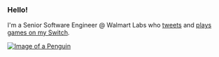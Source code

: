 ### Hello! 
I'm a Senior Software Engineer @ Walmart Labs who [tweets](https://twitter.com/mknepprath) and [plays games on my Switch](https://twitter.com/MKPlaysSwitch).

[![Image of a Penguin](https://tinymystery.club/static/peng-down-walk.gif)](https://tinymystery.club)

<!--
**mknepprath/mknepprath** is a ✨ _special_ ✨ repository because its `README.md` (this file) appears on your GitHub profile.

Here are some ideas to get you started:

- 🔭 I’m currently working on ...
- 🌱 I’m currently learning ...
- 👯 I’m looking to collaborate on ...
- 🤔 I’m looking for help with ...
- 💬 Ask me about ...
- 📫 How to reach me: ...
- 😄 Pronouns: ...
- ⚡ Fun fact: ...
-->

